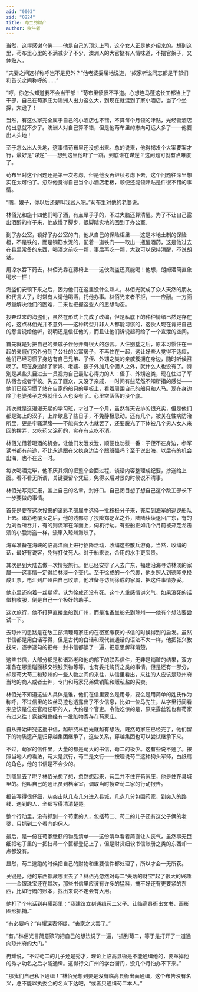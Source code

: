 ```yaml
---
aid: "0003"
zid: "0224"
title: 苟二的财产
author: 吹牛者
---
```


当然，这得感谢乌佛——他是自己的顶头上司，这个女人正是他介绍来的。想到这里，苟布里心里的不满减少了不少，澳洲人的大官挺有人情味道，不摆官架子，又体贴人。

“夫妻之间这样称呼岂不是见外？”他老婆委屈地说道，“奴家听说同志都是干部们和首长之间称呼的……”

“哼，你怎么知道我不会当干部！”苟布里愤愤不平道。心想连马蓬这长工都当上了干部，自己在苟家庄为澳洲人出力这么大，到现在就混到了家小酒店，当了个坐探，太逊了！

当然，有这么家完全属于自己的小酒店也不错，不算每个月领的津贴，光经营酒店的出息就不少了。澳洲人对自己算不错，但是他苟布里的志向可远大多了——他要出人头地！

至于怎么出人头地，这事情苟布里还没想出来。总的说来，他得揭发个大案要案才行，最好是“谋逆”——想到这里他吓了一跳，到底谁在谋逆？这问题可就有点难度了。

苟布里对这个问题还是第一次考虑，但是他没再继续考虑下去，这个问题往深里想实在太可怕了。忽然他觉得自己当个小酒店老板，顺便还能领津贴是件很不错的事情。

“嗯，娘子，你以后还是叫我官人吧。”苟布里对他的老婆说。

林佰光和施十四他们喝了酒，有点晕乎乎的，不过大脑还算清醒。为了不让自己露出酒醉的样子来，他放慢了脚步，很脚踏实地的回到了办公室。

到了办公室，锁好了办公室的门，他从自己的保险柜里——这是本地土制的保险柜，不是铁的，而是钢筋水泥的，配着一道铁门——取出一瓶醒酒药，这是他过去在县里常备的东西，喝酒之前吃一颗，事后再吃一颗，大致可以保持清醒，不说胡话。

用凉水吞下药去，林佰光靠在藤椅上——这伙海盗还真能喝！他想，朗姆酒简直象喝水一样！

海盗们安顿下来之后，因为他们在这里没什么熟人，林佰光就成了众人天然的朋友和代言人了，时常有人请他喝酒，托他办事。林佰光来者不拒，一一应酬。一方面尽量解决他们的困难，二来也把握这些人的思想动态。

投奔过来的海盗们，虽然在形式上完成了改编，但是私底下的种种情绪已然是存在的，这点林佰光并不意外——这种转型并非人人都能习惯的，这伙人现在肯把自己的怨言说给他听，说明还是信任他的，而且让他们诉说起码给了一个宣泄的空间。

首先就是对把自己的亲戚子侄分开有很大的怨言。入住别墅之后，原本习惯住在一起的亲戚们另外分到了公社的公寓房子，不再住在一起，这让好些人觉得不适应，他们已经习惯了身边有自己兄弟、子侄、外甥之类的亲戚簇拥在身边，随时听候召唤了。现在身边除了爹妈、老婆、孩子外加几个佣人之外，就什么人也没有了。特别是某些头目过去一贯视为自己最贴心得力的人：侄子、外甥这类，现在住进了军队宿舍或者学校。失去了匪众，又没了亲戚，一时间有些茫然不知所措的感觉——他们已经习惯了站在自家的船只的甲板上，看着周围自己的船只和人马。现在身边除了老婆孩子之外就什么人也没有了。心里空落落的没个底。

其次就是这漫漫无期的学习班，才过了一个月，虽然每天安排的很充实，但是他们都是海上的汉子，上岸歇息了些日子，不免静极思动。还有几个，被关在性病防治所里，更是牢骚满腹——不能有女人也就罢了，还要脱光了下体被几个男人女人来回的摆弄，又吃药又涂药的，实在有点吃不消。

林佰光借着喝酒的机会，让他们发泄发泄，顺便也劝慰一番：子侄不在身边，参军读书都有前途，不比永远跟在父执身边当个跟班强吗？至于说出海，以后有的机会出海，也不在这一时。

每次喝酒完毕，他不厌其烦的把整个会面过程、谈话内容整理成纪要，抄送给上面。看不看无所谓，关键要留个凭证，免得以后对景的时候说不清事。

林佰光写完汇报，盖上自己的名章，封好口。自己闭目想了想自己这个敌工部长下一步要做的事情。

首先是要在这次投来的诸彩老部属中选择一批积极分子来，充实到海军的巡逻船队上去。诸彩老覆灭之后，他的残部除了投降郑芝龙之外，陆陆续续退回广东，有的为刘香所吞并，有的则流窜在洋面上，伺机行劫。有些船正如几个月前被郑芝龙击溃的小股海盗一样，流窜入琼州海峡了。

海军准备在海峡的临高洋面上进行招降活动，收编这些散兵游勇。当然，收编的话，最好有说客，免得打仗死人。对于船来说，合用的水手更宝贵。

其次是到大陆去做一次情报旅行。他已经安排了人去广东、福建沿海寻访林淡的家属——这事情一定得给林淡一个交代。至于徐成的一个包裹，他关照人到德隆兑换成汇票，电汇到广州由自己收票，他准备寻访到徐成的家属，把这件事情办妥。

他心里还抱着一丝期望，认为徐成还没有死。这个人重感情讲义气，如果没死的话借机收服，倒是自己一个极好的助手。

这次旅行，他不打算直接坐船到广州，而是准备坐船先到琼州——他有个想法要尝试一下。

去琼州的思路是在敌工部清理苟家庄的在密室缴获的书信的时候得到的启发。虽然书信都是用白话写得，但是古代的白话和现代普通话的语法不大一样，他把张兴教找来，逐字逐句的把每一封书信都读了一遍，把意思解释清楚。

这些书信，大部分都是和诸彩老和他的部下的联系信件，无非是销赃的结果，双方准备在哪里碰面移交银钱货物等等，也有委托购货之类的事情。但是还有一部分，却是苟大苟二和琼州的一些人物之间的来往，从信里看出，来往的人应该是琼州府当地的商人或者士绅，专门和苟家兄弟做销赃和贩私盐的买卖。

林佰光不知道这些人具体是谁，他们在信里要么是用号，要么是用简单的姓氏作为称呼，不过信里的蛛丝马迹也透露出了不少信息，比如一位马先生，从字里行间看来应该是位在官府任职的人，大约是个官吏。令他吃惊的是，原来露丝雅也和苟家有过来往！露丝雅曾经有一批赃物寄存在苟家庄。

自从开始研究这批书信，越研究林佰光就越有想法，既然苟家庄已经完了，他们留下的物质遗产是归穿越集团继承了，这些关系，穿越集团也可以尝试继承下来。

不过，苟家的信件里，大量的都是苟大的书信，苟二的极少。这有些说不通了。按照当地人的看法，苟大是武行，苟二是文行——按理说苟二这种狗头军师，白纸扇的角色，他的书信是不会少的。

到哪里去了呢？林佰光想了想，忽然想起来，苟二并不住在苟家庄，他是住在县城里的。他叫自己的通讯员到档案室，调取当时搜查苟二家的行动报告。

报告写得很仔细，从突击队几点几分进入县城，几点几分包围苟家，到突入的路线、遇到的人，全都写得清清楚楚。

整个行动里，没有抓到一个苟家的人，包括苟二、苟二的儿子还有这父子俩的老婆，只抓到二个看门的佣人。

最后，是一份在苟家缴获的物品清单——这份清单看着简直让人丧气，虽然事无巨细把宅子里的一把扫帚一个筐都登记上了，但是财货细软书信账册之类的东西却一点都没有。

显然，苟二逃跑的时候把自己的财物和重要信件都处理了，所以才会一无所获。

关键是，他的东西都藏哪里去了？林佰光忽然对苟二“失落的财宝”起了很大的兴趣——金银珠宝还在其次，那些书信里应该有许多的猛料，搞不好还有更要紧的东西，比如行贿的账本，找出来说不定会有大用。

他打了个电话到冉耀那里：“我建议立刻通缉苟二父子。让临高县衙出文书，画影图形抓捕。”

“有必要吗？”冉耀深表怀疑，“丧家之犬罢了。”

“有。”林佰光言简意赅的把自己的想法说了一遍，“抓到苟二，等于是打开了一道通向琼州府的大门。”

冉耀说，“不过苟二的儿子还是秀才，理论上临高县衙是不能通缉他的，要革掉他的秀才功名之后才能通缉。这得行文广州的学台衙门，没几个月怕办不下来。”

“那我们自己私下通缉！”林佰光想到要是没有临高县衙出面通缉，这个布告没有名义，总不能以执委会的名义下达吧，“或者只通缉苟二本人。”
